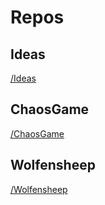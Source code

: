 # Repos

## Ideas

[/Ideas](/Repo_Ideas)

## ChaosGame

[/ChaosGame](/Repo_ChaosGame)

## Wolfensheep

[/Wolfensheep](/Repo_Wolfensheep)
